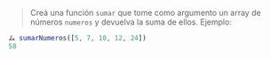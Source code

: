> Creá una función `sumar` que tome como argumento un array de números `numeros` y devuelva la suma de ellos. Ejemplo:
>
```javascript
ム sumarNumeros([5, 7, 10, 12, 24])
58
```